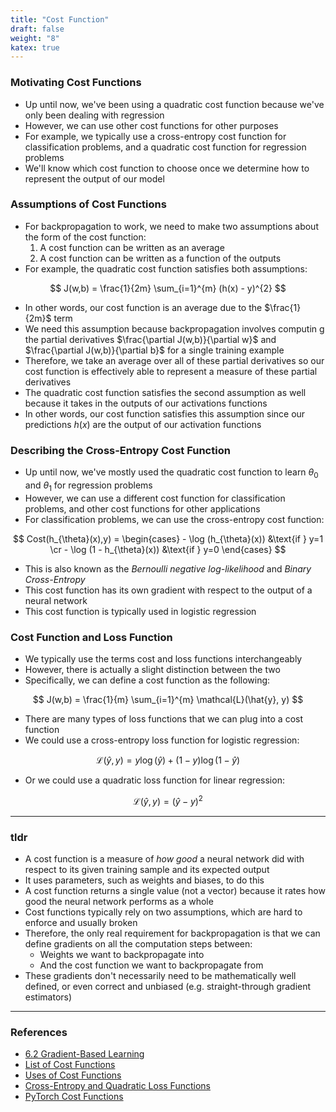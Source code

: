 ```yaml
---
title: "Cost Function"
draft: false
weight: "8"
katex: true
---
```


### Motivating Cost Functions
- Up until now, we've been using a quadratic cost function because we've only been dealing with regression
- However, we can use other cost functions for other purposes
- For example, we typically use a cross-entropy cost function for classification problems, and a quadratic cost function for regression problems
- We'll know which cost function to choose once we determine how to represent the output of our model

### Assumptions of Cost Functions
- For backpropagation to work, we need to make two assumptions about the form of the cost function:
	1. A cost function can be written as an average
	2. A cost function can be written as a function of the outputs
- For example, the quadratic cost function satisfies both assumptions:

$$ J(w,b) = \frac{1}{2m} \sum_{i=1}^{m} (h(x) - y)^{2} $$

- In other words, our cost function is an average due to the $\frac{1}{2m}$ term
- We need this assumption because backpropagation involves computin
g the partial derivatives $\frac{\partial J(w,b)}{\partial w}$ and $\frac{\partial J(w,b)}{\partial b}$ for a single training example
- Therefore, we take an average over all of these partial derivatives so our cost function is effectively able to represent a measure of these partial derivatives
- The quadratic cost function satisfies the second assumption as well because it takes in the outputs of our activations functions
- In other words, our cost function satisfies this assumption since our predictions $h(x)$ are the output of our activation functions

### Describing the Cross-Entropy Cost Function
- Up until now, we've mostly used the quadratic cost function to learn $\theta_{0}$ and $\theta_{1}$ for regression problems
- However, we can use a different cost function for classification problems, and other cost functions for other applications
- For classification problems, we can use the cross-entropy cost function:

$$ Cost(h_{\theta}(x),y) = \begin{cases} - \log (h_{\theta}(x)) &\text{if } y=1 \cr - \log (1 - h_{\theta}(x)) &\text{if } y=0 \end{cases} $$

- This is also known as the *Bernoulli negative log-likelihood* and *Binary Cross-Entropy*
- This cost function has its own gradient with respect to the output of a neural network
- This cost function is typically used in logistic regression

### Cost Function and Loss Function
- We typically use the terms cost and loss functions interchangeably
- However, there is actually a slight distinction between the two
- Specifically, we can define a cost function as the following:

$$ J(w,b) = \frac{1}{m} \sum_{i=1}^{m} \mathcal{L}(\hat{y}, y) $$

- There are many types of loss functions that we can plug into a cost function
- We could use a cross-entropy loss function for logistic regression:

$$ \mathcal{L}(\hat{y}, y) = y \log(\hat{y}) + (1-y)\log(1-\hat{y}) $$

- Or we could use a quadratic loss function for linear regression:

$$ \mathcal{L}(\hat{y}, y) = (\hat{y} - y)^{2} $$

---

### tldr
- A cost function is a measure of *how good* a neural network did with respect to its given training sample and its expected output
- It uses parameters, such as weights and biases, to do this
- A cost function returns a single value (not a vector) because it rates how good the neural network performs as a whole
- Cost functions typically rely on two assumptions, which are hard to enforce and usually broken
- Therefore, the only real requirement for backpropagation is that we can define gradients on all the computation steps between:
	- Weights we want to backpropagate into
	- And the cost function we want to backpropagate from
- These gradients don't necessarily need to be mathematically well defined, or even correct and unbiased (e.g. straight-through gradient estimators)

---

### References
- [6.2 Gradient-Based Learning](http://www.deeplearningbook.org/contents/mlp.html#pf6)
- [List of Cost Functions](https://jmlb.github.io/flashcards/2018/04/21/list_cost_functions_fo_neuralnets/)
- [Uses of Cost Functions](https://stats.stackexchange.com/questions/154879/a-list-of-cost-functions-used-in-neural-networks-alongside-applications)
- [Cross-Entropy and Quadratic Loss Functions](https://machinelearningmastery.com/loss-and-loss-functions-for-training-deep-learning-neural-networks/)
- [PyTorch Cost Functions](https://github.com/torch/nn/blob/master/doc/criterion.md#nn.BCECriterion)

